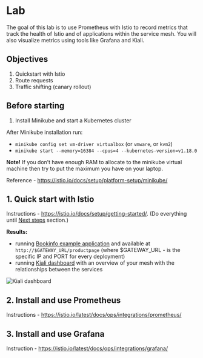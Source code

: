 
# Lab

The goal of this lab is to use Prometheus with Istio to record metrics that track the health of Istio and of applications within the service mesh. You will also visualize metrics using tools like Grafana and Kiali.

## Objectives

1. Quickstart with Istio
2. Route requests
3. Traffic shifting (canary rollout)

## Before starting

1. Install Minikube and start a Kubernetes cluster

After Minikube installation run:

- `minikube config set vm-driver virtualbox` (or `vmware`, or `kvm2`)
- `minikube start --memory=16384 --cpus=4 --kubernetes-version=v1.18.0`

**Note!** If you don’t have enough RAM to allocate to the minikube virtual machine then try to put the maximum you have on your laptop.

Reference - https://istio.io/docs/setup/platform-setup/minikube/

## 1. Quick start with Istio

Instructions - https://istio.io/docs/setup/getting-started/. (Do everything until [Next steps](https://istio.io/docs/setup/getting-started/#next-steps) section.)

**Results:**

- running [Bookinfo example application](https://istio.io/docs/examples/bookinfo/) and available at `http://$GATEWAY_URL/productpage` (where $GATEWAY_URL - is the specific IP and PORT for every deployment)
- running [Kiali dashboard](https://kiali.io/) with an overview of your mesh with the relationships between the services

![Kiali dashboard](image/kiali-example2.png)

## 2. Install and use Prometheus

Instructions - https://istio.io/latest/docs/ops/integrations/prometheus/

## 3. Install and use Grafana

Instruction - https://istio.io/latest/docs/ops/integrations/grafana/
